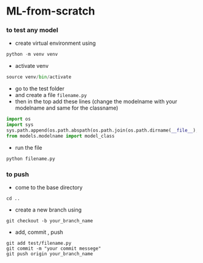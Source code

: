 # ML-from-scratch

### to test any model 
- create virtual environment using 
```python
python -m venv venv
```
- activate venv
```python
source venv/bin/activate
```
- go to the test folder 
- and create a file `filename.py`
- then in the top add these lines (change the modelname with your modelname and same for the classname)
```python
import os
import sys
sys.path.append(os.path.abspath(os.path.join(os.path.dirname(__file__), '..')))
from models.modelname import model_class
```
- run the file 
```python
python filename.py
```

### to push 
- come to the base directory
```git
cd ..
```
- create a new branch using
```git
git checkout -b your_branch_name
```
- add, commit , push
```git
git add test/filename.py
git commit -m "your commit messege"
git push origin your_branch_name
```